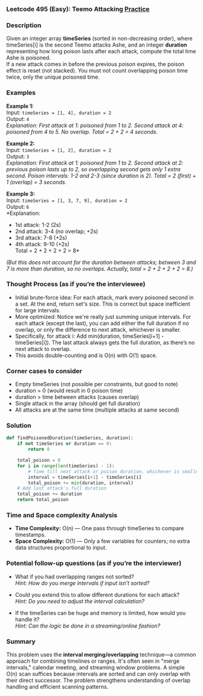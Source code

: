 ### Leetcode 495 (Easy): Teemo Attacking [Practice](https://leetcode.com/problems/teemo-attacking)

### Description  
Given an integer array **timeSeries** (sorted in non-decreasing order), where timeSeries[i] is the second Teemo attacks Ashe, and an integer **duration** representing how long poison lasts after each attack, compute the total time Ashe is poisoned.  
If a new attack comes in before the previous poison expires, the poison effect is reset (not stacked). You must not count overlapping poison time twice, only the unique poisoned time.

### Examples  

**Example 1:**  
Input: `timeSeries = [1, 4], duration = 2`  
Output: `4`  
*Explanation: First attack at 1: poisoned from 1 to 2. Second attack at 4: poisoned from 4 to 5. No overlap. Total = 2 + 2 = 4 seconds.*

**Example 2:**  
Input: `timeSeries = [1, 2], duration = 2`  
Output: `3`  
*Explanation: First attack at 1: poisoned from 1 to 2. Second attack at 2: previous poison lasts up to 2, so overlapping second gets only 1 extra second. Poison intervals: 1-2 and 2-3 (since duration is 2). Total = 2 (first) + 1 (overlap) = 3 seconds.*

**Example 3:**  
Input: `timeSeries = [1, 3, 7, 9], duration = 2`  
Output: `6`  
*Explanation:  
- 1st attack: 1-2 (2s)  
- 2nd attack: 3-4 (no overlap; +2s)  
- 3rd attack: 7-8 (+2s)  
- 4th attack: 9-10 (+2s)  
Total = 2 + 2 + 2 + 2 = 8*  

*(But this does not account for the duration between attacks; between 3 and 7 is more than duration, so no overlaps. Actually, total = 2 + 2 + 2 + 2 = 8.)*


### Thought Process (as if you’re the interviewee)  
- Initial brute-force idea: For each attack, mark every poisoned second in a set. At the end, return set's size. This is correct but space inefficient for large intervals.
- More optimized: Notice we're really just summing unique intervals. For each attack (except the last), you can add either the full duration if no overlap, or only the difference to next attack, whichever is smaller.
- Specifically, for attack i: Add min(duration, timeSeries[i+1] - timeSeries[i]). The last attack always gets the full duration, as there’s no next attack to overlap.
- This avoids double-counting and is O(n) with O(1) space.

### Corner cases to consider  
- Empty timeSeries (not possible per constraints, but good to note)
- duration = 0 (would result in 0 poison time)
- duration > time between attacks (causes overlap)
- Single attack in the array (should get full duration)
- All attacks are at the same time (multiple attacks at same second)

### Solution

```python
def findPoisonedDuration(timeSeries, duration):
    if not timeSeries or duration == 0:
        return 0

    total_poison = 0
    for i in range(len(timeSeries) - 1):
        # Time till next attack or poison duration, whichever is smaller
        interval = timeSeries[i+1] - timeSeries[i]
        total_poison += min(duration, interval)
    # Add last attack's full duration
    total_poison += duration
    return total_poison
```

### Time and Space complexity Analysis  

- **Time Complexity:** O(n) — One pass through timeSeries to compare timestamps.
- **Space Complexity:** O(1) — Only a few variables for counters; no extra data structures proportional to input.

### Potential follow-up questions (as if you’re the interviewer)  

- What if you had overlapping ranges not sorted?  
  *Hint: How do you merge intervals if input isn't sorted?*

- Could you extend this to allow different durations for each attack?  
  *Hint: Do you need to adjust the interval calculation?*

- If the timeSeries can be huge and memory is limited, how would you handle it?  
  *Hint: Can the logic be done in a streaming/online fashion?*

### Summary
This problem uses the **interval merging/overlapping** technique—a common approach for combining timelines or ranges. It's often seen in "merge intervals," calendar meeting, and streaming window problems. A simple O(n) scan suffices because intervals are sorted and can only overlap with their direct successor. The problem strengthens understanding of overlap handling and efficient scanning patterns.